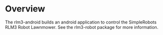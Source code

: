 # Overview
The rlm3-android builds an android application to control the SimpleRobots RLM3 Robot Lawnmower.  See the rlm3-robot package for more information.
